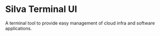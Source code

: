 # Silva Terminal UI

A terminal tool to provide easy management of cloud infra and software applications.
